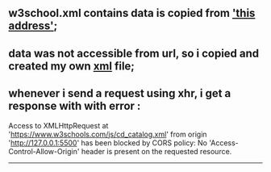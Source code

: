 ## w3school.xml contains data is copied from ['this address'](https://www.w3schools.com/js/cd_catalog.xml);

## data was not accessible from url, so i copied and created my own [xml](https://github.com/raeesmghl/my-javascript-notes/blob/main/AJAX/w3sPROJECT/w3school.xml) file;

## whenever i send a request using xhr, i get a response with with error : 
Access to XMLHttpRequest at 'https://www.w3schools.com/js/cd_catalog.xml' from origin 'http://127.0.0.1:5500' has been blocked by CORS policy: No 'Access-Control-Allow-Origin' header is present on the requested resource.



---


